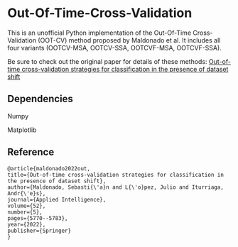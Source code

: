 # Out-Of-Time-Cross-Validation

This is an unofficial Python implementation of the Out-Of-Time Cross-Validation (OOT-CV) method proposed by Maldonado et al. It includes
all four variants (OOTCV-MSA, OOTCV-SSA, OOTCVF-MSA, OOTCVF-SSA).

Be sure to check out the original paper for details of these methods:
[Out-of-time cross-validation strategies for classification in the presence of dataset shift](https://link.springer.com/article/10.1007/s10489-021-02735-2)

## Dependencies
Numpy

Matplotlib

## Reference

    @article{maldonado2022out,
    title={Out-of-time cross-validation strategies for classification in the presence of dataset shift},
    author={Maldonado, Sebasti{\'a}n and L{\'o}pez, Julio and Iturriaga, Andr{\'e}s},
    journal={Applied Intelligence},
    volume={52},
    number={5},
    pages={5770--5783},
    year={2022},
    publisher={Springer}
    }

